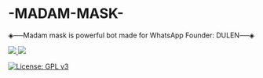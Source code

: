 # -MADAM-MASK-
◈──Madam mask is powerful bot made for WhatsApp Founder: DULEN──◈

<a href="http://wa.me//94785352921"><img src="https://img.shields.io/badge/OWNER-WhatsApp-green">
<a href="t.me/dulensathsara"><img src="https://img.shields.io/badge/OWNER-Telegram-blue">

    


[![License: GPL v3](https://img.shields.io/badge/License-GPLv3-blue.svg)](https://www.gnu.org/licenses/gpl-3.0)

